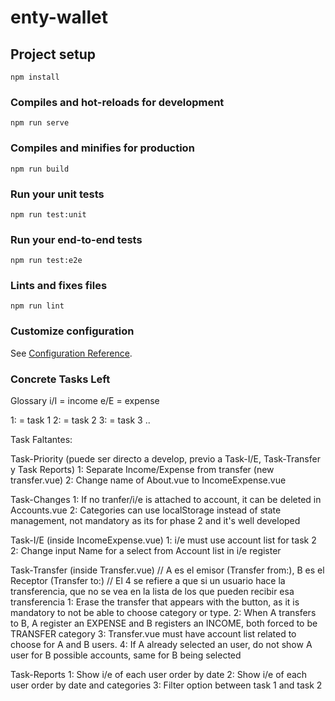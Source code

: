 # enty-wallet

## Project setup
```
npm install
```

### Compiles and hot-reloads for development
```
npm run serve
```

### Compiles and minifies for production
```
npm run build
```

### Run your unit tests
```
npm run test:unit
```

### Run your end-to-end tests
```
npm run test:e2e
```

### Lints and fixes files
```
npm run lint
```

### Customize configuration
See [Configuration Reference](https://cli.vuejs.org/config/).


### Concrete Tasks Left
Glossary
i/I = income
e/E = expense

1: = task 1
2: = task 2
3: = task 3
..

Task Faltantes:

Task-Priority (puede ser directo a develop, previo a Task-I/E, Task-Transfer y Task Reports)
1: Separate Income/Expense from transfer (new transfer.vue)
2: Change name of About.vue to IncomeExpense.vue

Task-Changes
1: If no tranfer/i/e is attached to account, it can be deleted in Accounts.vue
2: Categories can use localStorage instead of state management, not mandatory as its for phase 2 and it's well developed

Task-I/E (inside IncomeExpense.vue)
1: i/e must use account list for task 2
2: Change input Name for a select from Account list in i/e register

Task-Transfer (inside Transfer.vue)
// A es el emisor (Transfer from:), B es el Receptor (Transfer to:)
// El 4 se refiere a que si un usuario hace la transferencia, que no se vea en la lista de los que pueden recibir esa transferencia
1: Erase the transfer that appears with the button, as it is mandatory to not be able to choose category or type.
2: When A transfers to B, A register an EXPENSE and B registers an INCOME, both forced to be TRANSFER category
3: Transfer.vue must have account list related to choose for A and B users.
4: If A already selected an user, do not show A user for B possible accounts, same for B being selected

Task-Reports
1: Show i/e of each user order by date
2: Show i/e of each user order by date and categories
3: Filter option between task 1 and task 2



